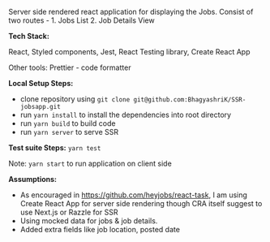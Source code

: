 Server side rendered react application for displaying the Jobs.
Consist of two routes - 1. Jobs List 2. Job Details View

**Tech Stack:**

React, Styled components, Jest, React Testing library, Create React App

Other tools:
Prettier - code formatter

**Local Setup Steps:**

- clone repository using `git clone git@github.com:BhagyashriK/SSR-jobsapp.git`
- run `yarn install` to install the dependencies into root directory
- run `yarn build` to build code
- run `yarn server` to serve SSR

**Test suite Steps:**
`yarn test`

Note: `yarn start` to run application on client side

**Assumptions:**

- As encouraged in https://github.com/heyjobs/react-task, I am using Create React App for server side rendering though CRA itself suggest to use Next.js or Razzle for SSR
- Using mocked data for jobs & job details.
- Added extra fields like job location, posted date
